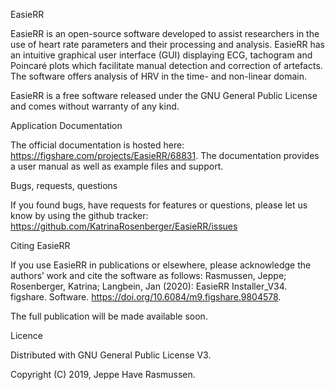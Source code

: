 
EasieRR

EasieRR is an open-source software developed to assist researchers in the use of heart rate parameters and their processing and analysis. 
EasieRR has an intuitive graphical user interface (GUI) displaying ECG, tachogram and Poincaré plots which facilitate manual detection and correction of artefacts.
The software offers analysis of HRV in the time- and non-linear domain.

EasieRR is a free software released under the GNU General Public License and comes without warranty of any kind.

Application Documentation

The official documentation is hosted here: https://figshare.com/projects/EasieRR/68831.
The documentation provides a user manual as well as example files and support.

Bugs, requests, questions

If you found bugs, have requests for features or questions, please let us know by using the github tracker: https://github.com/KatrinaRosenberger/EasieRR/issues

Citing EasieRR

If you use EasieRR in publications or elsewhere, please acknowledge the authors’ work and cite the software as follows: Rasmussen, Jeppe; Rosenberger, Katrina; Langbein, Jan (2020): EasieRR Installer_V34. figshare. Software. https://doi.org/10.6084/m9.figshare.9804578.

The full publication will be made available soon.

Licence

Distributed with GNU General Public License V3.

Copyright (C) 2019, Jeppe Have Rasmussen.
